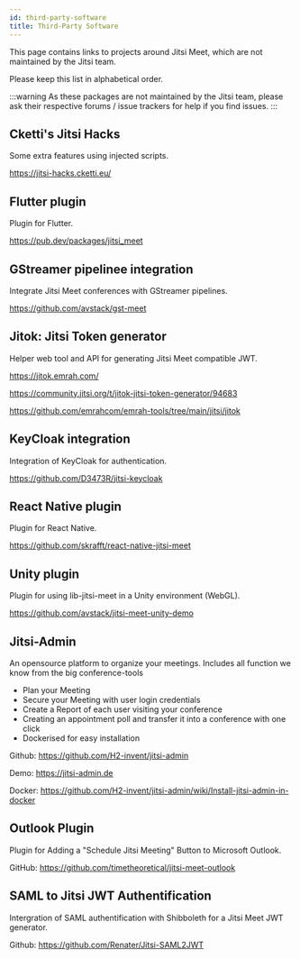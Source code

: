 ```yaml
---
id: third-party-software
title: Third-Party Software
---
```


This page contains links to projects around Jitsi Meet, which are not maintained
by the Jitsi team.

Please keep this list in alphabetical order.

:::warning As these packages are not maintained by the Jitsi team, please ask
their respective forums / issue trackers for help if you find issues. :::

## Cketti's Jitsi Hacks

Some extra features using injected scripts.

https://jitsi-hacks.cketti.eu/

## Flutter plugin

Plugin for Flutter.

https://pub.dev/packages/jitsi_meet

## GStreamer pipelinee integration

Integrate Jitsi Meet conferences with GStreamer pipelines.

https://github.com/avstack/gst-meet

## Jitok: Jitsi Token generator

Helper web tool and API for generating Jitsi Meet compatible JWT.

https://jitok.emrah.com/

https://community.jitsi.org/t/jitok-jitsi-token-generator/94683

https://github.com/emrahcom/emrah-tools/tree/main/jitsi/jitok

## KeyCloak integration

Integration of KeyCloak for authentication.

https://github.com/D3473R/jitsi-keycloak

## React Native plugin

Plugin for React Native.

https://github.com/skrafft/react-native-jitsi-meet

## Unity plugin

Plugin for using lib-jitsi-meet in a Unity environment (WebGL).

https://github.com/avstack/jitsi-meet-unity-demo

## Jitsi-Admin

An opensource platform to organize your meetings. Includes all function we know
from the big conference-tools

- Plan your Meeting
- Secure your Meeting with user login credentials
- Create a Report of each user visiting your conference
- Creating an appointment poll and transfer it into a conference with one click
- Dockerised for easy installation

Github: https://github.com/H2-invent/jitsi-admin

Demo: https://jitsi-admin.de

Docker:
https://github.com/H2-invent/jitsi-admin/wiki/Install-jitsi-admin-in-docker

## Outlook Plugin

Plugin for Adding a "Schedule Jitsi Meeting" Button to Microsoft Outlook.

GitHub: https://github.com/timetheoretical/jitsi-meet-outlook

## SAML to Jitsi JWT Authentification

Intergration of SAML authentification with Shibboleth for a Jitsi Meet JWT
generator.

Github: https://github.com/Renater/Jitsi-SAML2JWT
